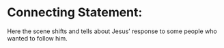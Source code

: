 # Connecting Statement:

Here the scene shifts and tells about Jesus’ response to some people who wanted to follow him.